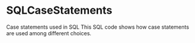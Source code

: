 # SQLCaseStatements
Case statements used in SQL
This SQL code shows how case statements are used among different choices.
